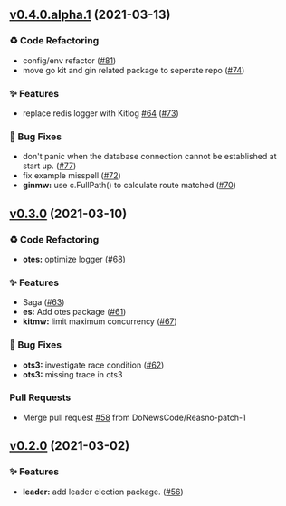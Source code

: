 
<a name="v0.4.0.alpha.1"></a>
## [v0.4.0.alpha.1](https://github.com/DoNewsCode/core/compare/v0.3.0...v0.4.0.alpha.1) (2021-03-13)

### ♻️ Code Refactoring

* config/env refactor ([#81](https://github.com/DoNewsCode/core/issues/81))
* move go kit and gin related package to seperate repo ([#74](https://github.com/DoNewsCode/core/issues/74))

### ✨ Features

* replace redis logger with Kitlog [#64](https://github.com/DoNewsCode/core/issues/64) ([#73](https://github.com/DoNewsCode/core/issues/73))

### 🐛 Bug Fixes

* don't panic when the database connection cannot be established at start up. ([#77](https://github.com/DoNewsCode/core/issues/77))
* fix example misspell ([#72](https://github.com/DoNewsCode/core/issues/72))
* **ginmw:** use c.FullPath() to calculate route matched ([#70](https://github.com/DoNewsCode/core/issues/70))


<a name="v0.3.0"></a>
## [v0.3.0](https://github.com/DoNewsCode/core/compare/v0.2.0...v0.3.0) (2021-03-10)

### ♻️ Code Refactoring

* **otes:** optimize logger ([#68](https://github.com/DoNewsCode/core/issues/68))

### ✨ Features

* Saga ([#63](https://github.com/DoNewsCode/core/issues/63))
* **es:** Add otes package ([#61](https://github.com/DoNewsCode/core/issues/61))
* **kitmw:** limit maximum concurrency ([#67](https://github.com/DoNewsCode/core/issues/67))

### 🐛 Bug Fixes

* **ots3:** investigate race condition ([#62](https://github.com/DoNewsCode/core/issues/62))
* **ots3:** missing trace in ots3

### Pull Requests

* Merge pull request [#58](https://github.com/DoNewsCode/core/issues/58) from DoNewsCode/Reasno-patch-1


<a name="v0.2.0"></a>
## [v0.2.0](https://github.com/DoNewsCode/core/compare/v0.1.1...v0.2.0) (2021-03-02)

### ✨ Features

* **leader:** add leader election package. ([#56](https://github.com/DoNewsCode/core/issues/56))


